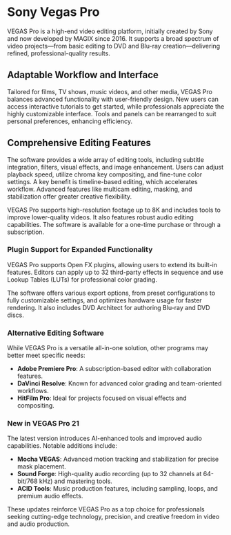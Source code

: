 # Sony Vegas Pro
VEGAS Pro is a high-end video editing platform, initially created by Sony and now developed by MAGIX since 2016. It supports a broad spectrum of video projects—from basic editing to DVD and Blu-ray creation—delivering refined, professional-quality results.

## **Adaptable Workflow and Interface**

Tailored for films, TV shows, music videos, and other media, VEGAS Pro balances advanced functionality with user-friendly design. New users can access interactive tutorials to get started, while professionals appreciate the highly customizable interface. Tools and panels can be rearranged to suit personal preferences, enhancing efficiency.

## **Comprehensive Editing Features**

The software provides a wide array of editing tools, including subtitle integration, filters, visual effects, and image enhancement. Users can adjust playback speed, utilize chroma key compositing, and fine-tune color settings. A key benefit is timeline-based editing, which accelerates workflow. Advanced features like multicam editing, masking, and stabilization offer greater creative flexibility.

VEGAS Pro supports high-resolution footage up to 8K and includes tools to improve lower-quality videos. It also features robust audio editing capabilities. The software is available for a one-time purchase or through a subscription.


### **Plugin Support for Expanded Functionality**

VEGAS Pro supports Open FX plugins, allowing users to extend its built-in features. Editors can apply up to 32 third-party effects in sequence and use Lookup Tables (LUTs) for professional color grading.

The software offers various export options, from preset configurations to fully customizable settings, and optimizes hardware usage for faster rendering. It also includes DVD Architect for authoring Blu-ray and DVD discs.


### **Alternative Editing Software**

While VEGAS Pro is a versatile all-in-one solution, other programs may better meet specific needs:
- **Adobe Premiere Pro**: A subscription-based editor with collaboration features.
- **DaVinci Resolve**: Known for advanced color grading and team-oriented workflows.
- **HitFilm Pro**: Ideal for projects focused on visual effects and compositing.

### **New in VEGAS Pro 21**

The latest version introduces AI-enhanced tools and improved audio capabilities. Notable additions include:
- **Mocha VEGAS**: Advanced motion tracking and stabilization for precise mask placement.
- **Sound Forge**: High-quality audio recording (up to 32 channels at 64-bit/768 kHz) and mastering tools.
- **ACID Tools**: Music production features, including sampling, loops, and premium audio effects.

These updates reinforce VEGAS Pro as a top choice for professionals seeking cutting-edge technology, precision, and creative freedom in video and audio production.
